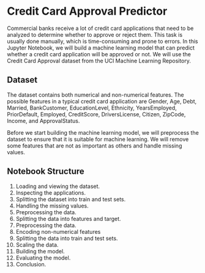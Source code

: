 # Credit Card Approval Predictor

Commercial banks receive a lot of credit card applications that need to be analyzed to determine whether to approve or reject them. This task is usually done manually, which is time-consuming and prone to errors. In this Jupyter Notebook, we will build a machine learning model that can predict whether a credit card application will be approved or not. We will use the Credit Card Approval dataset from the UCI Machine Learning Repository.

## Dataset

The dataset contains both numerical and non-numerical features. The possible features in a typical credit card application are Gender, Age, Debt, Married, BankCustomer, EducationLevel, Ethnicity, YearsEmployed, PriorDefault, Employed, CreditScore, DriversLicense, Citizen, ZipCode, Income, and ApprovalStatus.

Before we start building the machine learning model, we will preprocess the dataset to ensure that it is suitable for machine learning. We will remove some features that are not as important as others and handle missing values.

## Notebook Structure

1. Loading and viewing the dataset.
2. Inspecting the applications.
3. Splitting the dataset into train and test sets.
4. Handling the missing values.
5. Preprocessing the data.
6. Splitting the data into features and target.
7. Preprocessing the data.
8. Encoding non-numerical features
9. Splitting the data into train and test sets.
10. Scaling the data.
11. Building the model.
12. Evaluating the model.
13. Conclusion.
